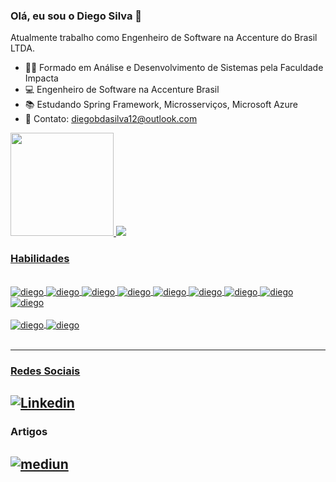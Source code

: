 ### Olá, eu sou o Diego Silva 👋

  Atualmente trabalho como Engenheiro de Software na Accenture do Brasil LTDA.


- 👨‍🎓 Formado em Análise e Desenvolvimento de Sistemas pela Faculdade Impacta
- 💻 Engenheiro de Software na Accenture Brasil
- 📚 Estudando Spring Framework, Microsserviços, Microsoft Azure
- 💬 Contato: diegobdasilva12@outlook.com

 <div>
  <a href="https://github.com/diegobsilva10">
  <img height = "165em" src = "https://github-readme-stats.vercel.app/api?username=diegobsilva10&show_icons=true&theme=tokyonight&include_all_commits=true&count_private=true" />
   
   <img heigh= "10em" src = "https://github-readme-stats.vercel.app/api/top-langs/?username=diegobsilva10&layout=compact&theme=tokyonight"/>
</div>
  
<h3>Habilidades</h3><br>
 <div>
  <img align="center" alt ="diego" src= "https://img.shields.io/badge/Java-ED8B00?style=for-the-badge&logo=java&logoColor=white"> 
  <img align="center" alt ="diego" src = "https://img.shields.io/badge/Spring-6DB33F?style=for-the-badge&logo=spring&logoColor=white"> 
  <img align="center" alt ="diego" src = "https://img.shields.io/badge/MySQL-00000F?style=for-the-badge&logo=mysql&logoColor=white">
  <img align="center" alt ="diego" src= "https://img.shields.io/badge/JavaScript-323330?style=for-the-badge&logo=javascript&logoColor=F7DF1E">
  <img align="center" alt ="diego" src= "https://img.shields.io/badge/HTML5-E34F26?style=for-the-badge&logo=html5&logoColor=white">
  <img align="center" alt ="diego" src="https://img.shields.io/badge/CSS3-1572B6?style=for-the-badge&logo=css3&logoColor=white">
  <img align="center" alt="diego"  src= "https://img.shields.io/badge/Kotlin-0095D5?&style=for-the-badge&logo=kotlin&logoColor=white">
  <img align ="center" alt="diego" src="https://img.shields.io/badge/Android-3DDC84?style=for-the-badge&logo=android&logoColor=white">
  <img align ="center" alt ="diego" src="https://img.shields.io/badge/GIT-E44C30?style=for-the-badge&logo=git&logoColor=white">
  <br>
  <br> <img align ="center" alt ="diego" src = "https://img.shields.io/badge/Jenkins-D24939?style=for-the-badge&logo=Jenkins&logoColor=white">   
  <img align ="center" alt="diego" src ="https://img.shields.io/badge/Jira-0052CC?style=for-the-badge&logo=Jira&logoColor=white"><br><br>
 </div>
 
 ----
 ### Redes Sociais
  [![Linkedin](https://img.shields.io/badge/LinkedIn-0077B5?style=for-the-badge&logo=linkedin&logoColor=white)](https://www.linkedin.com/in/diego-silva-2479711a7)
 ----
 ### Artigos 
 [![mediun](https://img.shields.io/badge/Medium-12100E?style=for-the-badge&logo=medium&logoColor=white)](https://medium.com/me/stories/public)
 ----
